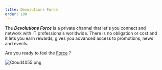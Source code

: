```yaml
---
title: Devolutions Force
order: 100
---
```

The ***Devolutions Force*** is a private channel that let's you connect and network with IT professionals worldwide. There is no obligation or cost and it lets you earn rewards, gives you advanced access to promotions, news and events.  

Are you ready to feel the [Force](https://devolutions.net/force) ?  

![Cloud4055.png](/img/en/cloud/Cloud4055.png) 